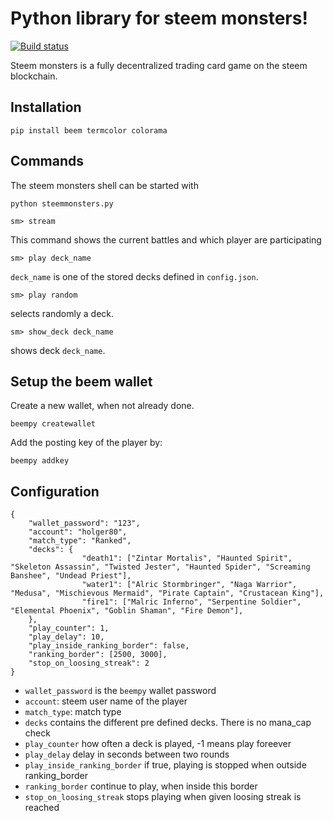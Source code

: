 # Python library for steem monsters!

[![Build status](https://ci.appveyor.com/api/projects/status/01t13py6r7f1aotj?svg=true)](https://ci.appveyor.com/project/holger80/steemmonsters)


Steem monsters is a fully decentralized trading card game on the steem blockchain.

## Installation
```
pip install beem termcolor colorama
```


## Commands
The steem monsters shell can be started with
```
python steemmonsters.py
```

```
sm> stream
```
This command shows the current battles and which player are participating

```
sm> play deck_name
```
`deck_name` is one of the stored decks defined in `config.json`.


```
sm> play random 
```
selects randomly a deck.

```
sm> show_deck deck_name 
```
shows deck `deck_name`.

## Setup the beem wallet
Create a new wallet, when not already done.
```
beempy createwallet
```
Add the posting key of the player by:
```
beempy addkey
```


## Configuration
```
{
    "wallet_password": "123",
    "account": "holger80",
    "match_type": "Ranked",
    "decks": {
                "death1": ["Zintar Mortalis", "Haunted Spirit", "Skeleton Assassin", "Twisted Jester", "Haunted Spider", "Screaming Banshee", "Undead Priest"],
                "water1": ["Alric Stormbringer", "Naga Warrior", "Medusa", "Mischievous Mermaid", "Pirate Captain", "Crustacean King"],
                "fire1": ["Malric Inferno", "Serpentine Soldier", "Elemental Phoenix", "Goblin Shaman", "Fire Demon"],
    },
    "play_counter": 1,
    "play_delay": 10,
    "play_inside_ranking_border": false,
    "ranking_border": [2500, 3000],
    "stop_on_loosing_streak": 2
}
```

* `wallet_password` is the `beempy` wallet password
* `account`: steem user name of the player
* `match_type`: match type
* `decks` contains the different pre defined decks. There is no mana_cap check
* `play_counter`  how often a deck is played, -1 means play foreever
* `play_delay`  delay in seconds between two rounds
* `play_inside_ranking_border`  if true, playing is stopped when outside ranking_border
* `ranking_border`  continue to play, when inside this border
* `stop_on_loosing_streak` stops playing when given loosing streak is reached